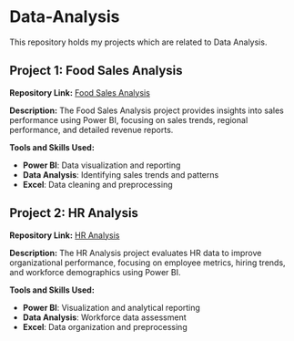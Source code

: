 
# Data-Analysis
This repository holds my projects which are related to Data Analysis.

## Project 1: Food Sales Analysis
**Repository Link:** [Food Sales Analysis](https://github.com/PrinceRajyaguru/Data-Analysis/tree/main/Food_Sales)

**Description:**
The Food Sales Analysis project provides insights into sales performance using Power BI, focusing on sales trends, regional performance, and detailed revenue reports.

**Tools and Skills Used:**
- **Power BI**: Data visualization and reporting
- **Data Analysis**: Identifying sales trends and patterns
- **Excel**: Data cleaning and preprocessing

## Project 2: HR Analysis
**Repository Link:** [HR Analysis](https://github.com/PrinceRajyaguru/Data-Analysis/tree/main/HR_Analysis)

**Description:**
The HR Analysis project evaluates HR data to improve organizational performance, focusing on employee metrics, hiring trends, and workforce demographics using Power BI.

**Tools and Skills Used:**
- **Power BI**: Visualization and analytical reporting
- **Data Analysis**: Workforce data assessment
- **Excel**: Data organization and preprocessing
